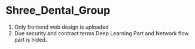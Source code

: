 # Shree_Dental_Group
1. Only frontend web design is uploaded
2. Due security and contract terms Deep Learning Part and Network flow part is hided.
